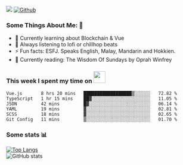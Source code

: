 ![](https://visitor-badge.laobi.icu/badge?page_id=seanho96.seanho96)
[![Github](https://img.shields.io/github/followers/seanho96?label=Follow&style=social)](https://github.com/seanho96)

### Some Things About Me: 👋
- 🌱 Currently learning about Blockchain & Vue
- :musical_note: Always listening to lofi or chillhop beats
- :zap: Fun facts: ESFJ. Speaks English, Malay, Mandarin and Hokkien.
- :book: Currently reading: The Wisdom Of Sundays by Oprah Winfrey

### This week I spent my time on <img src="https://media.giphy.com/media/SvQzkTQb3ZwKcj1QTO/giphy.gif" width="32">

<!--START_SECTION:waka-->

```text
Vue.js       8 hrs 20 mins   ██████████████████▒░░░░░░   72.82 %
TypeScript   1 hr 15 mins    ██▓░░░░░░░░░░░░░░░░░░░░░░   11.05 %
JSON         42 mins         █▓░░░░░░░░░░░░░░░░░░░░░░░   06.14 %
YAML         19 mins         ▓░░░░░░░░░░░░░░░░░░░░░░░░   02.81 %
SCSS         18 mins         ▓░░░░░░░░░░░░░░░░░░░░░░░░   02.65 %
Git Config   11 mins         ▒░░░░░░░░░░░░░░░░░░░░░░░░   01.70 %
```

<!--END_SECTION:waka-->

### Some stats 📊

[![Top Langs](https://github-readme-stats.vercel.app/api/top-langs/?username=seanho96&layout=compact&theme=graywhite)](https://github.com/anuraghazra/github-readme-stats)
<br/>
![GitHub stats](https://github-readme-stats.vercel.app/api?username=seanho96&show_icons=true&theme=graywhite)

